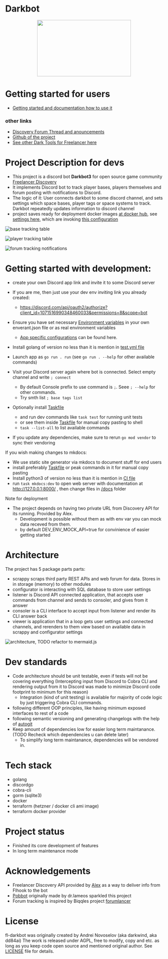 # Darkbot

<p align="center">
  <img src="docs/index_assets/fulllogo.png" style="width: 300px; height: 180px;"/>
</p>

# Getting started for users

- [Getting started and documentation how to use it](https://darklab8.github.io/fl-darkbot/)

### other links

- [Discovery Forum Thread and anouncements](https://discoverygc.com/forums/showthread.php?tid=188040)
- [Github of the project](https://github.com/darklab8/fl-darkbot)
- [See other Dark Tools for Freelancer here](https://darklab8.github.io/blog/pet_projects.html#DiscoveryFreelancercommunity)

# Project Description for devs

- This project is a discord bot **Darkbot3** for open source game community [Freelancer Discovery](https://discoverygc.com/)
- It implements Discord bot to track player bases, players themselves and forum posting with notifications to Discord.
- The logic of it: User connects darkbot to some discord channel, and sets settings which space bases, player tags or space systems to track. Darkbot repeatedly updates information to discord channel
- project saves ready for deployment docker images [at docker hub](https://hub.docker.com/repository/docker/darkwind8/darkbot/general), see [settings here](https://github.com/darklab8/fl-darkbot/blob/master/tf/modules/production), which are invoking [this configuration](https://github.com/darklab8/fl-darkbot/blob/master/tf/modules/darkbot)

![base tracking table](docs/index_assets/base_render2.png)

![player tracking table](docs/index_assets/player_render2.png)

![forum tracking notifications](docs/index_assets/forum_tracking.png)

# Getting started with development:

- create your own Discord app link and invite it to some Discord server
- If you are me, then just use your dev env inviting link you already created:

  - https://discord.com/api/oauth2/authorize?client_id=1071516990348460033&permissions=8&scope=bot
- Ensure you have set necessary [Environment variables](./.vscode/enverant.example.json) in your own enverant.json file or as real environment variables
  - [App specific configurations](./app/settings/main.go) can be found here.
- Install golang of version no less than it is mention in [test.yml file](.github/workflows/test.yml)
- Launch app as `go run . run` (see `go run . --help` for other available commands)
- Visit your Discord server again where bot is connected. Select empty channel and write `; connect`

  - By default Console prefix to use command is `;`. Seee `; --help` for other commands.
  - Try smth list `; base tags list`
- Optionally install [Taskfile](https://taskfile.dev/usage/)

  - and run dev commands like `task test` for running unit tests
  - or see them inside [Taskfile](Taskfile.yml) for manual copy pasting to shell
  - `task --list-all` to list available commands
- If you update any dependencies, make sure to rerun `go mod vendor` to sync their vendoring

If you wish making changes to mkdocs:

- We use static site generator via mkdocs to document stuff for end users
- install preferably [Taskfile](https://taskfile.dev/usage/) or peak commands in it for manual copy pasting
- Install python3 of version no less than it is mention in [CI file](.github/workflows/pages.yml)
- run `task mkdocs:dev` to open web server with documentation at http://127.0.0.1:8000/ , then change files in [/docs](docs/index.md) folder

Note for deployment

- The project depends on having two private URL from Discovery API for its running. Provided by Alex.
  - Development is possible without them as with env var you can mock data receved from them.
  - by default DEV_ENV_MOCK_API=true for convinience of easier getting started

# Architecture

The project has 5 package parts parts:

- scrappy scraps third party REST APIs and web forum for data. Stores in in storage (memory) to other modules
- configurator is interacting with SQL database to store user settings
- listener is Discord API connected application, that accepts user commands from channel and sends to consoler, and gives from it answer
- consoler is a CLI interface to accept input from listener and render its CLI answer back
- viewer is application that in a loop gets user settings and connected channels, and rerenders to them view based on available data in scrappy and configurator settings

![architecture, TODO refactor to mermaid.js](architecture/architecture.drawio.svg)

# Dev standards

- Code architecture should be unit testable, even if tests will not be covering everything (Intercepting input from Discord to Cobra CLI and rendering output from it to Discord was made to minimize Discord code footprint to minimum for this reason)
  - Integration (kind of unit testing) is available for majority of code logic by just triggering Cobra CLI commands.
- following different OOP principles, like having minimum exposed interfaces to rest of a code
- following semantic versioning and generating changelogs with the help of [autogit](https://github.com/darklab8/autogit)
- Keep amount of dependencies low for easier long term maintanance. (TODO Recheck which dependencies u can delete later)
  - To simplify long term maintanance, dependencies will be vendored in.

# Tech stack

- golang
- discordgo
- cobra-cli
- gorm (sqlite3)
- docker
- terraform (hetzner / docker cli ami image)
- terraform docker provider

# Project status

- Finished its core development of features
- In long term maintenance mode

# Acknowledgements

- Freelancer Discovery API provided by [Alex](https://github.com/dsyalex) as a way to deliver info from Flhook to the bot
- [Pobbot](https://github.com/dr-lameos/Pobbot) originally made by dr.lameos sparkled this project
- Forum tracking is inspired by Biqqles project [forumlancer](https://github.com/biqqles/forumlancer)

# License

fl-darkbot was originally created by Andrei Novoselov (aka darkwind, aka dd84ai)
The work is released under AGPL, free to modify, copy and etc. as long as you keep code open source and mentioned original author.
See [LICENSE](./LICENSE) file for details.

